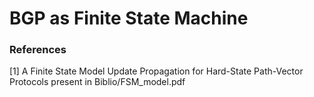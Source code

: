 # BGP as Finite State Machine

### References

[1] A Finite State Model Update Propagation for Hard-State Path-Vector Protocols
present in Biblio/FSM\_model.pdf
